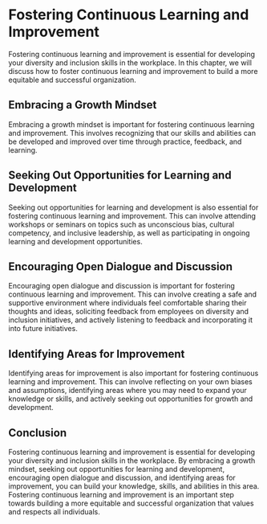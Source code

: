 Fostering Continuous Learning and Improvement
========================================================================================================

Fostering continuous learning and improvement is essential for developing your diversity and inclusion skills in the workplace. In this chapter, we will discuss how to foster continuous learning and improvement to build a more equitable and successful organization.

Embracing a Growth Mindset
--------------------------

Embracing a growth mindset is important for fostering continuous learning and improvement. This involves recognizing that our skills and abilities can be developed and improved over time through practice, feedback, and learning.

Seeking Out Opportunities for Learning and Development
------------------------------------------------------

Seeking out opportunities for learning and development is also essential for fostering continuous learning and improvement. This can involve attending workshops or seminars on topics such as unconscious bias, cultural competency, and inclusive leadership, as well as participating in ongoing learning and development opportunities.

Encouraging Open Dialogue and Discussion
----------------------------------------

Encouraging open dialogue and discussion is important for fostering continuous learning and improvement. This can involve creating a safe and supportive environment where individuals feel comfortable sharing their thoughts and ideas, soliciting feedback from employees on diversity and inclusion initiatives, and actively listening to feedback and incorporating it into future initiatives.

Identifying Areas for Improvement
---------------------------------

Identifying areas for improvement is also important for fostering continuous learning and improvement. This can involve reflecting on your own biases and assumptions, identifying areas where you may need to expand your knowledge or skills, and actively seeking out opportunities for growth and development.

Conclusion
----------

Fostering continuous learning and improvement is essential for developing your diversity and inclusion skills in the workplace. By embracing a growth mindset, seeking out opportunities for learning and development, encouraging open dialogue and discussion, and identifying areas for improvement, you can build your knowledge, skills, and abilities in this area. Fostering continuous learning and improvement is an important step towards building a more equitable and successful organization that values and respects all individuals.
